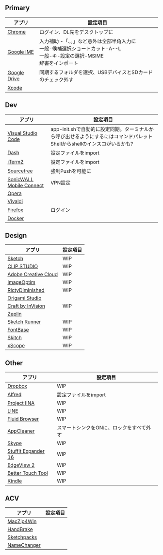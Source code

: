 
## Primary
アプリ | 設定項目
--|--
[Chrome](https://www.google.co.jp/chrome/browser/desktop/index.html)  |  ログイン、DL先をデスクトップに
[Google IME](https://www.google.co.jp/ime/)  |  入力補助 -「、。」など意外は全部半角入力に<br>一般-候補選択ショートカット-A--L<br>一般-キ-設定の選択-MSIME<br>辞書をインポート
[Google Drive](https://www.google.com/drive/download/)  |  同期するフォルダを選択、USBデバイスとSDカードのチェック外す
[Xcode](https://developer.apple.com/jp/xcode/)  |  


## Dev
アプリ | 設定項目
--|--
[Visual Studio Code](https://code.visualstudio.com/) |  app-init.shで自動的に設定同期。ターミナルから呼び出せるようにするにはコマンドパレットShellからshellのインスコがいるかも?
[Dash](https://kapeli.com/dash) | 設定ファイルをimport
[iTerm2](https://www.iterm2.com/) | 設定ファイルをimport
[Sourcetree](https://ja.atlassian.com/software/sourcetree)  |  強制Pushを可能に
[SonicWALL Mobile Connect](https://itunes.apple.com/jp/app/sonicwall-mobile-connect/id466931806?mt=8)  |  VPN設定
[Opera](http://www.opera.com/ja)  |  
[Vivaldi](https://vivaldi.com/?lang=ja_JP)  |  
[Firefox](https://www.mozilla.org/ja/firefox/new/)  |  ログイン
[Docker](https://docs.docker.com/install/)  |  


## Design
アプリ | 設定項目
--|--
[Sketch](https://www.sketchapp.com/) |  WIP
[CLIP STUDIO](https://www.clip-studio.com/clip_site/rental/rental_download/sprental/)  |  WIP
[Adobe Creative Cloud](https://creative.adobe.com/ja/products/download/creative-cloud)  |  WIP
[ImageOptim](https://imageoptim.com/mac)  |  WIP
[RictyDiminished](https://github.com/mzyy94/RictyDiminished-for-Powerline)  | WIP
[Origami Studio](https://origami.design/)  |  
[Craft by InVision](https://www.invisionapp.com/craft) |  WIP
[Zeplin](https://zeplin.io/) |
[Sketch Runner](http://sketchrunner.com/) |  WIP
[FontBase](https://fontba.se/) | WIP
[Skitch](https://evernote.com/intl/jp/products/skitch) | WIP
[xScope](https://xscopeapp.com/) | WIP

## Other
アプリ | 設定項目
--|--
[Dropbox](https://www.dropbox.com/h)  |  WIP
[Alfred](https://www.alfredapp.com/) | 設定ファイルをimport
[Project IINA](https://lhc70000.github.io/iina/)  |  WIP
[LINE](https://itunes.apple.com/jp/app/line/id539883307) | WIP
[Fluid Browser](https://itunes.apple.com/us/app/fluid-browser/id1077036385) |  WIP
[AppCleaner](https://freemacsoft.net/appcleaner/)  |  スマートシンクをONに、ロックをすべて外す
[Skype](https://www.skype.com/ja/get-skype/)  |  WIP
[StuffIt Expander 16](https://itunes.apple.com/jp/app/stuffit-expander-16/id919269455)  |  WIP
[EdgeView 2](https://itunes.apple.com/jp/app/edgeview-2/id1206246482)  |  WIP
[Better Touch Tool](https://www.boastr.net/)  |  WIP
[Kindle](https://itunes.apple.com/jp/app/kindle/id405399194?mt=12)  |  WIP

## ACV
アプリ | 設定項目
--|--
[MacZip4Win](http://ynomura.com/home/?page_id=116)  |  
[HandBrake](https://handbrake.fr/)  |   
[Sketchpacks](https://sketchpacks.com/)  |  
[NameChanger](https://mrrsoftware.com/namechanger/)  |  
